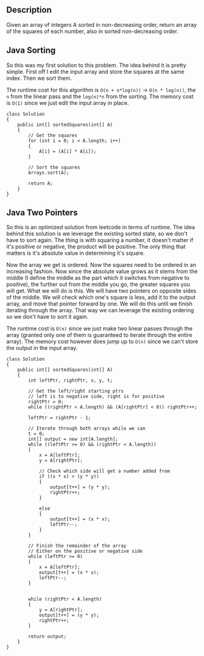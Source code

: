 ## Description

Given an array of integers A sorted in non-decreasing order, return an array of the squares of each number, also in sorted non-decreasing order.

## Java Sorting

So this was my first solution to this problem. The idea behind it is pretty simple. First off I edit the input array and store the squares at the same index. Then we sort them.

The runtime cost for this algorithm is `O(n + n*log(n))` -> `O(n * log(n))`, the `n` from the linear pass and the `log(n)*n` from the sorting. The memory cost is `O(1)` since we just edit the input array in place.

```
class Solution 
{
    public int[] sortedSquares(int[] A) 
    {
        // Get the squares
        for (int i = 0; i < A.length; i++)
        {
            A[i] = (A[i] * A[i]);
        }
        
        // Sort the squares
        Arrays.sort(A);
        
        return A;
    }
}
```

## Java Two Pointers

So this is an optimized solution from leetcode in terms of runtime. The idea behind this solution is we leverage the existing sorted state, so we don't have to sort again. The thing is with squaring a number, it doesn't matter if it's positive or negative, the product will be positive. The only thing that matters is it's absolute value in determining it's square.

Now the array we get is ordered. Now the squares need to be ordered in an increasing fashion. Now since the absolute value grows as it stems from the middle (I define the middle as the part which it switches from negative to positive), the further out from the middle you go, the greater squares you will get. What we will do is this. We will have two pointers on opposite sides of the middle. We will check which one's square is less, add it to the output array, and move that pointer forward by one. We will do this until we finish iterating through the array. That way we can leverage the existing ordering so we don't have to sort it again.

The runtime cost is `O(n)` since we just make two linear passes through the array (granted only one of them is guaranteed to iterate through the entire array). The memory cost however does jump up to `O(n)` since we can't store the output in the input array.

```
class Solution 
{
    public int[] sortedSquares(int[] A) 
    {
        int leftPtr, rightPtr, x, y, t;
        
        // Get the left/right starting ptrs
        // left is to negative side, right is for positive
        rightPtr = 0;
        while ((rightPtr < A.length) && (A[rightPtr] < 0)) rightPtr++;
        
        leftPtr = rightPtr - 1;
        
        // Iterate through both arrays while we can
        t = 0;
        int[] output = new int[A.length];
        while ((leftPtr >= 0) && (rightPtr < A.length))
        {
            x = A[leftPtr];
            y = A[rightPtr];
            
            // Check which side will get a number added from
            if ((x * x) > (y * y))
            {
                output[t++] = (y * y);
                rightPtr++;
            }
            
            else
            {
                output[t++] = (x * x);
                leftPtr--;                
            }
        }
        
        // Finish the remainder of the array
        // Either on the positive or negative side
        while (leftPtr >= 0)
        {
            x = A[leftPtr];
            output[t++] = (x * x);
            leftPtr--;                          
        }

        
        while (rightPtr < A.length)
        {
            y = A[rightPtr];
            output[t++] = (y * y);
            rightPtr++;                          
        }
        
        return output;
    }
}
```